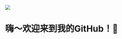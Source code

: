 ![](https://eucalyptuslan.github.io/picx-images-hosting/signature.45ttjmdf3.svg)

# 嗨～欢迎来到我的GitHub！👋
